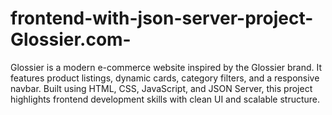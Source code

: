 # frontend-with-json-server-project-Glossier.com-
Glossier is a modern e-commerce website inspired by the Glossier brand. It features product listings, dynamic cards, category filters, and a responsive navbar. Built using HTML, CSS, JavaScript, and JSON Server, this project highlights frontend development skills with clean UI and scalable structure.
